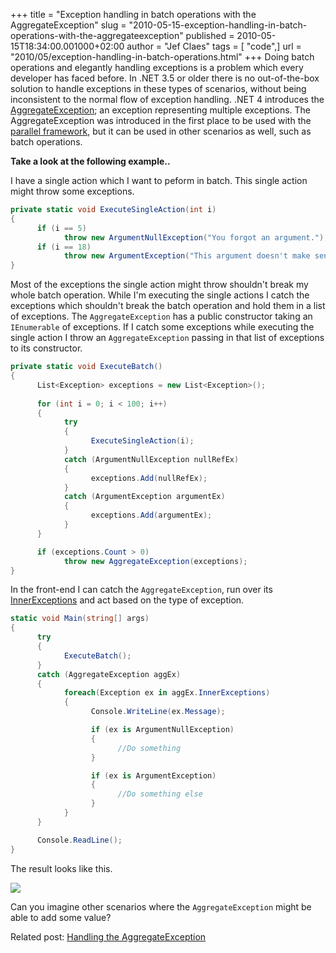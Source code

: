 +++
title = "Exception handling in batch operations with the AggregateException"
slug = "2010-05-15-exception-handling-in-batch-operations-with-the-aggregateexception"
published = 2010-05-15T18:34:00.001000+02:00
author = "Jef Claes"
tags = [ "code",]
url = "2010/05/exception-handling-in-batch-operations.html"
+++
Doing batch operations and elegantly handling exceptions is a problem
which every developer has faced before. In .NET 3.5 or older there is no
out-of-the-box solution to handle exceptions in these types of
scenarios, without being inconsistent to the normal flow of exception
handling. .NET 4 introduces the
[AggregateException](http://msdn.microsoft.com/en-us/library/system.aggregateexception.aspx);
an exception representing multiple exceptions. The AggregateException
was introduced in the first place to be used with the [parallel
framework](http://msdn.microsoft.com/en-us/concurrency/default.aspx),
but it can be used in other scenarios as well, such as batch
operations.  
  
**Take a look at the following example..**
  
I have a single action which I want to peform in batch. This single
action might throw some exceptions.  

```csharp
private static void ExecuteSingleAction(int i)
{
      if (i == 5)            
            throw new ArgumentNullException("You forgot an argument.");       
      if (i == 18)
            throw new ArgumentException("This argument doesn't make sense.");
}
```
  
Most of the exceptions the single action might throw shouldn't break my
whole batch operation. While I'm executing the single actions I catch
the exceptions which shouldn't break the batch operation and hold them
in a list of exceptions. The `AggregateException` has a public constructor
taking an `IEnumerable` of exceptions. If I catch some exceptions while
executing the single action I throw an `AggregateException` passing in
that list of exceptions to its constructor.  

```csharp
private static void ExecuteBatch()
{
      List<Exception> exceptions = new List<Exception>();
      
      for (int i = 0; i < 100; i++)
      {
            try
            {
                  ExecuteSingleAction(i);
            }
            catch (ArgumentNullException nullRefEx)
            {
                  exceptions.Add(nullRefEx);
            }
            catch (ArgumentException argumentEx)
            {
                  exceptions.Add(argumentEx);
            }             
      }

      if (exceptions.Count > 0)           
            throw new AggregateException(exceptions);            
}
```
  
In the front-end I can catch the `AggregateException`, run over its
[InnerExceptions](http://msdn.microsoft.com/en-us/library/system.aggregateexception.innerexceptions(v=VS.100).aspx)
and act based on the type of exception.  

```csharp
static void Main(string[] args)
{
      try
      {
            ExecuteBatch();
      }
      catch (AggregateException aggEx)
      {
            foreach(Exception ex in aggEx.InnerExceptions)
            {                  
                  Console.WriteLine(ex.Message);

                  if (ex is ArgumentNullException)
                  {
                        //Do something
                  }

                  if (ex is ArgumentException)
                  {
                        //Do something else
                  }
            }
      }

      Console.ReadLine();
}
```
  
  
The result looks like this.  
  
[![](/post/images/thumbnails/2010-05-15-exception-handling-in-batch-operations-with-the-aggregateexception-ResultAggregateException.png)](/post/images/2010-05-15-exception-handling-in-batch-operations-with-the-aggregateexception-ResultAggregateException.png)  
    
Can you imagine other scenarios where the `AggregateException` might be
able to add some value?  
  
Related post: [Handling the AggregateException](https://jefclaes.be/2010/05/handling-aggregateexception.html)</span>
